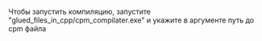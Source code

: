 Чтобы запустить компиляцию, запустите "glued_files_in_cpp/cpm_compilater.exe" и укажите в аргументе путь до cpm файла
